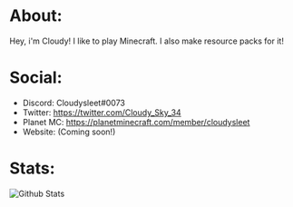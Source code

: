 # About:
Hey, i'm Cloudy! I like to play Minecraft. I also make resource packs for it!

# Social:
- Discord: Cloudysleet#0073
- Twitter: https://twitter.com/Cloudy_Sky_34
- Planet MC: https://planetminecraft.com/member/cloudysleet
- Website: (Coming soon!)

# Stats:
![Github Stats](https://github-readme-stats.vercel.app/api?username=cloudysleet&&show_icons=true&title_color=a1e2fb&hide_rank=true&icon_color=00b8ff&text_color=d7f4ff&bg_color=001756 "GitHub Stats")
